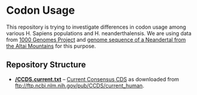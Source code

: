 Codon Usage
===========

This repository is trying to investigate differences in codon usage among
various H. Sapiens populations and H. neanderthalensis. We are using data from
[1000 Genomes Project](http://www.internationalgenome.org/) and
[genome sequence of a Neandertal from the Altai Mountains](https://www.ncbi.nlm.nih.gov/pmc/articles/PMC4031459/)
for this purpose.


Repository Structure
--------------------

* [**/CCDS.current.txt**](/CCDS.current.txt) –
  [Current Consensus CDS](https://www.ncbi.nlm.nih.gov/projects/CCDS/CcdsBrowse.cgi)
  as downloaded from ftp://ftp.ncbi.nlm.nih.gov/pub/CCDS/current_human.
